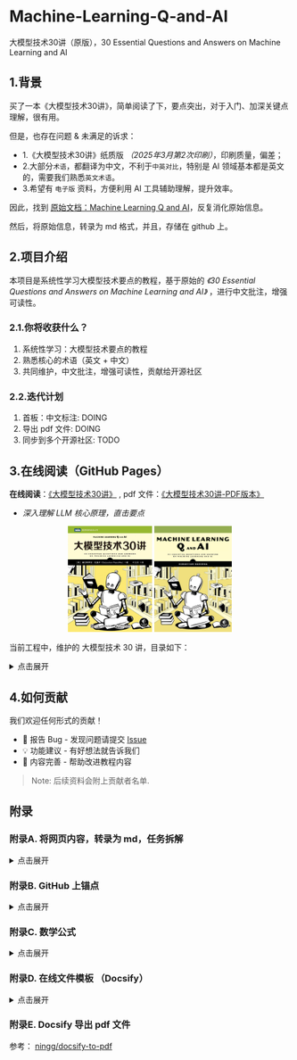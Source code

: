 # Machine-Learning-Q-and-AI
大模型技术30讲（原版），30 Essential Questions and Answers on Machine Learning and AI

## 1.背景

买了一本《大模型技术30讲》，简单阅读了下，要点突出，对于入门、加深关键点理解，很有用。

但是，也存在问题 & 未满足的诉求：

- 1.《大模型技术30讲》纸质版 *（2025年3月第2次印刷）*，印刷质量，偏差；
- 2.大部分`术语`，都翻译为中文，不利于`中英对比`，特别是 AI 领域基本都是英文的，需要我们熟悉`英文术语`。
- 3.希望有 `电子版` 资料，方便利用 AI 工具辅助理解，提升效率。


因此，找到 [原始文档：Machine Learning Q and AI](https://sebastianraschka.com/books/ml-q-and-ai/)，反复消化原始信息。

然后，将原始信息，转录为 md 格式，并且，存储在 github 上。


## 2.项目介绍

本项目是系统性学习大模型技术要点的教程，基于原始的 *《30 Essential Questions and Answers on Machine Learning and AI》* ，进行中文批注，增强可读性。


### 2.1.你将收获什么？

1. 系统性学习：大模型技术要点的教程
2. 熟悉核心的术语（英文 + 中文）
3. 共同维护，中文批注，增强可读性，贡献给开源社区

### 2.2.迭代计划

1. 首板：中文标注: DOING
2. 导出 pdf 文件: DOING
3. 同步到多个开源社区: TODO



## 3.在线阅读（GitHub Pages）

**在线阅读**：[《大模型技术30讲》](https://ningg.top/Machine-Learning-Q-and-AI/) , pdf 文件：[《大模型技术30讲-PDF版本》](https://ningg.top/Machine-Learning-Q-and-AI/pdf/大模型技术30讲(英文&中文批注)_LLM_30_Essential_Lectures_AI.pdf)

* *深入理解 LLM 核心原理，直击要点*

<div align='center'>
    <img src="./docs/images/2023-ml-ai-beyond-cn.jpg" width="30%">
    <img src="./docs/images/2023-ml-ai-beyond.jpg" width="27.65%">
</div>




当前工程中，维护的 大模型技术 30 讲，目录如下：

<details><summary>点击展开</summary>

- **Introduction**

   - [Introduction](./docs/introduction/_books_ml-q-and-ai-chapters_introduction.md)  ✅

- **Part I: Neural Networks and Deep Learning**

   - [Chapter 1: Embeddings, Latent Space, and Representations](./docs/ch01/_books_ml-q-and-ai-ch01.md) ✅
   - [Chapter 2: Self-Supervised Learning](./docs/ch02/_books_ml-q-and-ai-ch02.md) ✅
   - [Chapter 3: Few-Shot Learning](./docs/ch03/_books_ml-q-and-ai-ch03.md) ✅
   - [Chapter 4: The Lottery Ticket  Hypothesis](./docs/ch04/_books_ml-q-and-ai-ch04.md) ✅
   - [Chapter 5: Reducing Overfitting with Data](./docs/ch05/_books_ml-q-and-ai-ch05.md) ✅
   - [Chapter 6: Reducing Overfitting with Model Modifications](./docs/ch06/_books_ml-q-and-ai-ch06.md) ✅
   - [Chapter 7: Multi-GPU Training Paradigms](./docs/ch07/_books_ml-q-and-ai-ch07.md)
   - [Chapter 8: The Success of Transformers](./docs/ch08/_books_ml-q-and-ai-ch08.md) ✅
   - [Chapter 9: Generative AI Models](./docs/ch09/_books_ml-q-and-ai-ch09.md) ✅
   - [Chapter 10: Sources of Randomness](./docs/ch10/_books_ml-q-and-ai-ch10.md) ✅

- **Part II: Computer Vision**

   - [Chapter 11: Calculating the Number of Parameters](./docs/ch11/_books_ml-q-and-ai-ch11.md) ✅
   - [Chapter 12: Fully Connected and Convolutional Layers](./docs/ch12/_books_ml-q-and-ai-ch12.md) ✅
   - [Chapter 13: Large Training Sets for Vision Transformers](./docs/ch13/_books_ml-q-and-ai-ch13.md)

- **Part III: Natural Language Processing**

   - [Chapter 14: The Distributional Hypothesis](./docs/ch14/_books_ml-q-and-ai-ch14.md) ✅
   - [Chapter 15: Data Augmentation for Text](./docs/ch15/_books_ml-q-and-ai-ch15.md) ✅
   - [Chapter 16: Self-Attention](./docs/ch16/_books_ml-q-and-ai-ch16.md) ✅
   - [Chapter 17: Encoder- and Decoder-Style Transformers](./docs/ch17/_books_ml-q-and-ai-ch17.md) ✅
   - [Chapter 18: Using and Fine-Tuning Pretrained Transformers](./docs/ch18/_books_ml-q-and-ai-ch18.md) ✅
   - [Chapter 19: Evaluating Generative Large Language Models](./docs/ch19/_books_ml-q-and-ai-ch19.md) ✅

- **Part IV: Production and Deployment**

   - [Chapter 20: Stateless and Stateful Training](./docs/ch20/_books_ml-q-and-ai-ch20.md) ✅
   - [Chapter 21: Data-Centric AI](./docs/ch21/_books_ml-q-and-ai-ch21.md) ✅
   - [Chapter 22: Speeding Up Inference](./docs/ch22/_books_ml-q-and-ai-ch22.md) ✅
   - [Chapter 23: Data Distribution Shifts](./docs/ch23/_books_ml-q-and-ai-ch23.md) ✅

- **Part V: Predictive Performance and Model Evaluation**

   - [Chapter 24: Poisson and Ordinal Regression](./docs/ch24/_books_ml-q-and-ai-ch24.md) ✅
   - [Chapter 25: Confidence Intervals](./docs/ch25/_books_ml-q-and-ai-ch25.md) ✅
   - [Chapter 26: Confidence Intervals vs. Conformal Predictions](./docs/ch26/_books_ml-q-and-ai-ch26.md)
   - [Chapter 27: Proper Metrics](./docs/ch27/_books_ml-q-and-ai-ch27.md) ✅
   - [Chapter 28: The k in k-Fold Cross-Validation](./docs/ch28/_books_ml-q-and-ai-ch28.md) ✅
   - [Chapter 29: Training and Test Set Discordance](./docs/ch29/_books_ml-q-and-ai-ch29.md) ✅
   - [Chapter 30: Limited Labeled Data](./docs/ch30/_books_ml-q-and-ai-ch30.md) ✅

</details>


## 4.如何贡献

我们欢迎任何形式的贡献！

- 🐛 报告 Bug - 发现问题请提交 [Issue](https://github.com/ningg/Machine-Learning-Q-and-AI/issues)
- 💡 功能建议 - 有好想法就告诉我们
- 📝 内容完善 - 帮助改进教程内容

> Note: 后续资料会附上贡献者名单.


## 附录

### 附录A. 将网页内容，转录为 md，任务拆解

<details><summary>点击展开</summary>

几个方面：

1. 范围：目录 和 目录对应的每一篇文章
2. 格式：网页内容，全部转换为 md 格式存储，并且 `md 文件命名` 跟网页保持一致
3. 图片：所有图片，都存储在 `images` 下
4. 删除部分无效内容
5. 调整格式：部分乱码、锚点

具体，对应 4 个脚本： 按照顺序执行.

* web_crawler.py 
* remove_header.py
* remove_print_book.py
* remove_after_separator.py   

</details>


### 附录B. GitHub 上锚点

<details><summary>点击展开</summary>

在 GitHub 的 Markdown（.md）文件中，**可以使用锚点（Anchor）来实现文档内部的跳转**。锚点通常用于目录（Table of Contents）跳转到文档的某个标题位置。

#### 如何设置锚点？

GitHub 会自动为每个标题（#、##、### 等）生成一个锚点链接，格式如下：

1. **写标题**  
   例如：
   ```markdown
   ## 安装方法
   ```

2. **生成的锚点格式**  
   - 将标题全部转为小写
   - 移除标点
   - 用连字符（-）替换空格
   - 中文标题也适用，但空格会变成连字符

   例如，`## 安装方法` 的锚点就是 `#安装方法`。

3. **添加目录或内部跳转链接**  
   使用标准的 markdown 链接语法：

   ```markdown
   [安装方法](#安装方法)
   ```

   英文标题如 `## How To Install`，锚点是 `#how-to-install`：

   ```markdown
   [How To Install](#how-to-install)
   ```

#### 复杂标题的锚点规则

- 多个连续空格只变成一个连字符
- 中文/英文、数字、下划线、特殊字符、标点符号等都要去除或按规则处理
- 可以右键标题旁的小链条图标，复制锚点链接

#### 例子

````markdown
## 目录
- [安装方法](#安装方法)
- [使用说明](#使用说明)

## 安装方法
内容...

## 使用说明
内容...
````

#### 手动自定义锚点？

**GitHub 不支持 HTML 的 `<a id="foo"></a>` 锚点写法**。只能用标题自动生成锚点。

---

**总结：**  
- 直接用 markdown 的标题，GitHub 自动生成锚点
- 用 `[描述](#锚点名)` 进行跳转
- 不支持 HTML `<a id="">` 自定义锚点


#### 图片锚点（需要手动适配）


在 GitHub 的 Markdown 文件中，**图片本身不能直接作为锚点**，也就是说，不能直接点击一个图片让页面跳转到该图片所在的位置。但可以通过以下方法实现“跳转到图片”或“让图片参与跳转”：

 方法三：利用 HTML 标签（不推荐）

Markdown 不支持为图片设置原生锚点，但你可以用 HTML 的 `<a id="pic1"></a>` 来“伪造”锚点：

````markdown
<a id="pic1"></a>
![图片描述](图片链接)
````

然后跳转链接：

````markdown
[跳到图片](#pic1)
````

> Tips: pic1 锚点的命名中，不能包含 `:` 符号。

但请注意，**GitHub 有时会忽略或过滤掉部分 HTML 标签**，这种方法在所有场景下不一定可靠，且不如标题锚点规范。

---

- **图片本身不能生成锚点，不能自动跳转到图片。**
- 不推荐用 HTML 锚点，兼容性不好。

</details>

### 附录C. 数学公式

<details><summary>点击展开</summary>

#### 公式标识

是的，GitHub 的 Markdown 文件现在支持数学公式的展示（自 2022 年 3 月起）。你可以在 `.md` 文件中使用 LaTeX 语法，通过以下两种方式书写数学公式：

1. **行内公式**  
   使用单个美元符号包裹，例如：  
   ```
   $E = mc^2$
   ```
   显示为：$E = mc^2$

2. **块级公式**  
   使用两个美元符号包裹，并单独成行，例如：  
   ```
   $$
   E = mc^2
   $$
   ```
   显示为：
   $$
   E = mc^2
   $$

**注意事项**：
- 公式渲染仅在 GitHub 的仓库、issues、pull requests、discussions、README 等页面支持，Gist、Wiki 目前不支持。
- 如果你在本地编辑器预览，可能无法看到公式渲染效果，建议推送到 GitHub 后查看。


#### 角标

在 LaTeX 语法中，**角标**分为两种：

##### 1. 上标（Superscript）

使用 `^` 符号。例如：
```
x^2
```
在行内公式中写作：`$x^2$`  
效果：$x^2$

如果上标内容超过一个字符，需要用大括号包裹：
```
x^{10}
```
效果：$x^{10}$

---

##### 2. 下标（Subscript）

使用 `_` 符号。例如：
```
x_1
```
在行内公式中写作：`$x_1$`  
效果：$x_1$

如果下标内容超过一个字符，也需要用大括号包裹：
```
x_{ij}
```
效果：$x_{ij}$

---

##### 组合例子

```
x_i^2
```
效果：$x_i^2$

```
x_{ij}^{10}
```
效果：$x_{ij}^{10}$

---

**总结：**
- 上标用 `^`，下标用 `_`
- 多字符时用 `{}` 包裹

</details>



### 附录D. 在线文件模板 （Docsify）

<details><summary>点击展开</summary>

参考： [happy-llm](https://github.com/datawhalechina/happy-llm/tree/main)

> 如何使用 Docsify 构造 github pages？

要在 GitHub Pages 上使用 Docsify 搭建文档网站，步骤如下：

#### 1. 新建 GitHub 仓库
- 创建一个新的 GitHub 仓库（比如 yourname/your-repo）。

#### 2. 初始化项目文件
- 在本地或在 GitHub 网页端新建如下文件结构：

```
/
├── docs/
│   ├── index.html
│   └── README.md
└── .gitignore
```

##### index.html 内容如下（这是启动 Docsify 的核心页面）：
```html
<!DOCTYPE html>
<html>
<head>
  <meta charset="UTF-8">
  <title>Docsify 文档</title>
  <meta name="viewport" content="width=device-width, initial-scale=1.0">
  <!-- 可选：自定义主题 -->
  <link rel="stylesheet" href="//cdn.jsdelivr.net/npm/docsify@4/themes/vue.css" />
</head>
<body>
  <div id="app"></div>
  <script src="//cdn.jsdelivr.net/npm/docsify@4"></script>
</body>
</html>
```

##### README.md（文档主页）
```
# 欢迎使用 Docsify 文档

这是首页内容。
```

#### 3. 推送到 GitHub
- 将这些文件推送到你的仓库，通常建议放在 docs 目录下。

#### 4. 配置 GitHub Pages
- 打开你的仓库，点击 **Settings > Pages**
- Source 选择 `docs` 目录（或根目录，取决于你的 index.html 放在哪里）
- 保存后，GitHub 会分配一个访问地址（如 `https://yourname.github.io/your-repo/`）

#### 5. 访问你的 Docsify 网站
- 访问上一步生成的 URL 即可看到 Docsify 驱动的文档网站。

---

### 可选：本地预览
- 安装 docsify-cli：
  ```bash
  npm i docsify-cli -g
  ```
- 在 docs 所在目录运行：
  ```bash
  docsify serve docs
  ```
- 浏览器访问 `http://localhost:3000` 进行本地预览。

---

### 常见问题

- **文档无法显示？**  
  检查 index.html 是否直接引用了 jsdelivr CDN 上的 docsify 脚本，且 index.html 路径正确。
- **自定义导航/侧边栏？**  
  新建 `_sidebar.md` 或 `_navbar.md`，参见 [Docsify 官方文档](https://docsify.js.org/#/zh-cn/)。

---

需要更详细的步骤或遇到具体问题，可以继续追问！

</details>


### 附录E. Docsify 导出 pdf 文件

参考： [ningg/docsify-to-pdf](https://github.com/ningg/docsify-to-pdf)

